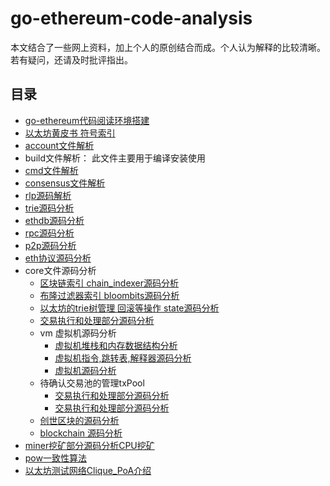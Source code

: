 # go-ethereum-code-analysis
本文结合了一些网上资料，加上个人的原创结合而成。个人认为解释的比较清晰。若有疑问，还请及时批评指出。

## 目录

- [go-ethereum代码阅读环境搭建](/go-ethereum源码阅读环境搭建.md)
- [以太坊黄皮书 符号索引](a黄皮书里面出现的所有的符号索引.md)
- [account文件解析](/accounts源码分析.md)
- build文件解析： 此文件主要用于编译安装使用
- [cmd文件解析](/cmd.md)
- [consensus文件解析](/consensus.md)
- [rlp源码解析](/rlp源码解析.md)
- [trie源码分析](/trie源码分析.md)
- [ethdb源码分析](/ethdb源码分析.md)
- [rpc源码分析](/rpc源码分析.md)
- [p2p源码分析](/p2p源码分析.md)
- [eth协议源码分析](/eth源码分析.md)
- core文件源码分析
	- [区块链索引 chain_indexer源码分析](/core-chain_indexer源码解析.md)
	- [布隆过滤器索引 bloombits源码分析](/core-bloombits源码分析.md)
	- [以太坊的trie树管理 回滚等操作 state源码分析](/core-state源码分析.md)
	- [交易执行和处理部分源码分析](/core-state-process源码分析.md)
	- vm 虚拟机源码分析
		- [虚拟机堆栈和内存数据结构分析](/core-vm-stack-memory源码分析.md)
		- [虚拟机指令,跳转表,解释器源码分析](/core-vm-jumptable-instruction.md)
		- [虚拟机源码分析](/core-vm源码分析.md)
	- 待确认交易池的管理txPool
		- [交易执行和处理部分源码分析](/core-txlist交易池的一些数据结构源码分析.md)
		- [交易执行和处理部分源码分析](/core-txpool交易池源码分析.md)
	- [创世区块的源码分析](/core-genesis创世区块源码分析.md)
	- [blockchain 源码分析](/core-blockchain源码分析.md)
- [miner挖矿部分源码分析CPU挖矿](/miner挖矿部分源码分析CPU挖矿.md)
- [pow一致性算法](/pow一致性算法.md)
- [以太坊测试网络Clique_PoA介绍](/以太坊测试网络Clique_PoA介绍.md)


